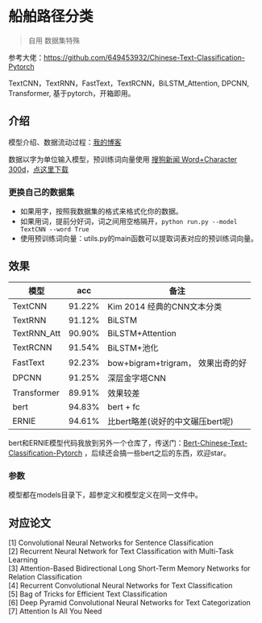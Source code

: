 # 船舶路径分类
> 自用 数据集特殊

参考大佬：https://github.com/649453932/Chinese-Text-Classification-Pytorch

TextCNN，TextRNN，FastText，TextRCNN，BiLSTM_Attention, DPCNN, Transformer, 基于pytorch，开箱即用。

## 介绍

模型介绍、数据流动过程：[我的博客](https://zhuanlan.zhihu.com/p/73176084)

数据以字为单位输入模型，预训练词向量使用 [搜狗新闻 Word+Character 300d](https://github.com/Embedding/Chinese-Word-Vectors)，[点这里下载](https://pan.baidu.com/s/14k-9jsspp43ZhMxqPmsWMQ)


### 更换自己的数据集

- 如果用字，按照我数据集的格式来格式化你的数据。
- 如果用词，提前分好词，词之间用空格隔开，`python run.py --model TextCNN --word True`
- 使用预训练词向量：utils.py的main函数可以提取词表对应的预训练词向量。

## 效果

| 模型          | acc    | 备注                         |
|-------------|--------|----------------------------|
| TextCNN     | 91.22% | Kim 2014 经典的CNN文本分类        |
| TextRNN     | 91.12% | BiLSTM                     |
| TextRNN_Att | 90.90% | BiLSTM+Attention           |
| TextRCNN    | 91.54% | BiLSTM+池化                  |
| FastText    | 92.23% | bow+bigram+trigram， 效果出奇的好 |
| DPCNN       | 91.25% | 深层金字塔CNN                   |
| Transformer | 89.91% | 效果较差                       |
| bert        | 94.83% | bert + fc                  |
| ERNIE       | 94.61% | 比bert略差(说好的中文碾压bert呢)      |

bert和ERNIE模型代码我放到另外一个仓库了，传送门：[Bert-Chinese-Text-Classification-Pytorch](https://github.com/649453932/Bert-Chinese-Text-Classification-Pytorch)
，后续还会搞一些bert之后的东西，欢迎star。

### 参数

模型都在models目录下，超参定义和模型定义在同一文件中。

## 对应论文

[1] Convolutional Neural Networks for Sentence Classification  
[2] Recurrent Neural Network for Text Classification with Multi-Task Learning  
[3] Attention-Based Bidirectional Long Short-Term Memory Networks for Relation Classification  
[4] Recurrent Convolutional Neural Networks for Text Classification  
[5] Bag of Tricks for Efficient Text Classification  
[6] Deep Pyramid Convolutional Neural Networks for Text Categorization  
[7] Attention Is All You Need  
